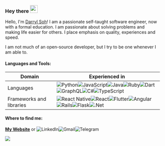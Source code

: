 ### Hey there <img src="https://media.giphy.com/media/hvRJCLFzcasrR4ia7z/giphy.gif" width="25px">

Hello, I'm [Darryl Soh](https://darrylssy.com/)! I am a passionate self-taught software engineer, now with a formal education. I am passionate about solving problems and making life easier for others. I place emphasis on quality, experiences and speed.

I am not much of an open-source developer, but I try to be one whenever I am able to. 


#### **Languages and Tools:**  

| Domain                   | Experienced in                                               |
| ------------------------ | ------------------------------------------------------------ |
| Languages                | <img alt="Python" src="https://img.shields.io/badge/python-%2314354C.svg?style=for-the-badge&logo=python&logoColor=white"/><img alt="JavaScript" src="https://img.shields.io/badge/javascript-%23323330.svg?style=for-the-badge&logo=javascript&logoColor=%23F7DF1E"/><img alt="Java" src="https://img.shields.io/badge/java-%23ED8B00.svg?style=for-the-badge&logo=java&logoColor=white"/><img alt="Ruby" src="https://img.shields.io/badge/ruby-%23CC342D.svg?style=for-the-badge&logo=ruby&logoColor=white"/><img alt="Dart" src="https://img.shields.io/badge/dart-%230175C2.svg?style=for-the-badge&logo=dart&logoColor=white"/><img alt="GraphQL" src="https://img.shields.io/badge/-GraphQL-E10098?style=for-the-badge&logo=graphql"/><img alt="C#" src="https://img.shields.io/badge/c%23-%23239120.svg?style=for-the-badge&logo=c-sharp&logoColor=white"/><img alt="TypeScript" src="https://img.shields.io/badge/typescript-%23007ACC.svg?style=for-the-badge&logo=typescript&logoColor=white"/> |
| Frameworks and libraries | <img alt="React Native" src="https://img.shields.io/badge/react_native-%2320232a.svg?style=for-the-badge&logo=react&logoColor=%2361DAFB"/><img alt="React" src="https://img.shields.io/badge/react-%2320232a.svg?style=for-the-badge&logo=react&logoColor=%2361DAFB"/><img alt="Flutter" src="https://img.shields.io/badge/Flutter-%2302569B.svg?style=for-the-badge&logo=Flutter&logoColor=white" /><img alt="Angular" src="https://img.shields.io/badge/angular-%23DD0031.svg?style=for-the-badge&logo=angular&logoColor=white"/><img alt="Rails" src="https://img.shields.io/badge/rails-%23CC0000.svg?style=for-the-badge&logo=ruby-on-rails&logoColor=white"/><img alt="Flask" src="https://img.shields.io/badge/flask-%23000.svg?style=for-the-badge&logo=flask&logoColor=white"/><img alt=".Net" src="https://img.shields.io/badge/.NET-5C2D91?style=for-the-badge&logo=.net&logoColor=white"/> |

#### **Where to find me:**

[**My Website**](https://darrylssy.com/)
or 
<img alt="LinkedIn" src="https://img.shields.io/badge/linkedin-%230077B5.svg?style=for-the-badge&logo=linkedin&logoColor=white"/><img alt="Gmail" src="https://img.shields.io/badge/Gmail-D14836?style=for-the-badge&logo=gmail&logoColor=white" /><img alt="Telegram" src="https://img.shields.io/badge/Telegram-2CA5E0?style=for-the-badge&logo=telegram&logoColor=white" />



![](https://visitor-badge.glitch.me/badge?page_id=darrylssy.darrylssy)

